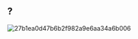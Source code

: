 ## ? 
![27b1ea0d47b6b2f982a9e6aa34a6b006](https://github.com/user-attachments/assets/a1e51cd4-3436-4987-8961-925d96061513)
